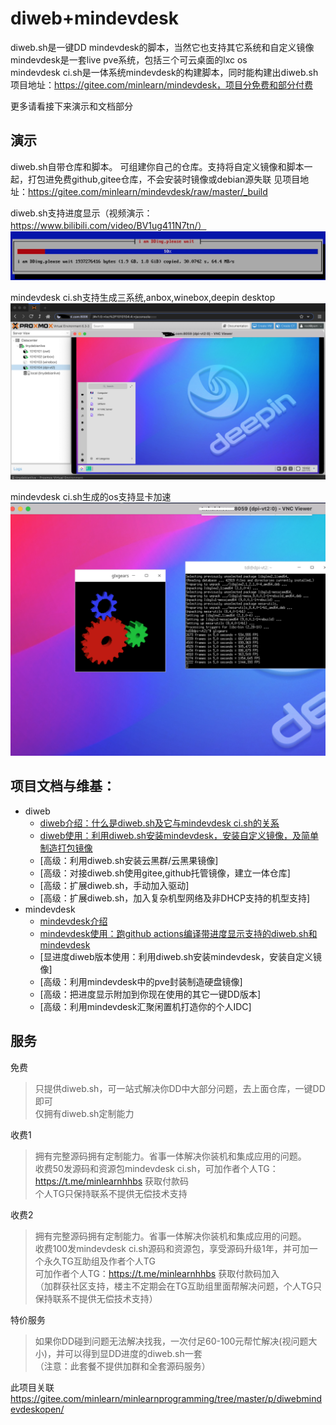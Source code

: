 # diweb+mindevdesk

diweb.sh是一键DD mindevdesk的脚本，当然它也支持其它系统和自定义镜像  
mindevdesk是一套live pve系统，包括三个可云桌面的lxc os  
mindevdesk ci.sh是一体系统mindevdesk的构建脚本，同时能构建出diweb.sh  
项目地址：https://gitee.com/minlearn/mindevdesk，项目分免费和部分付费  

更多请看接下来演示和文档部分

演示
--------

diweb.sh自带仓库和脚本。
可组建你自己的仓库。支持将自定义镜像和脚本一起，打包进免费github,gitee仓库，不会安装时镜像或debian源失联
见项目地址：https://gitee.com/minlearn/mindevdesk/raw/master/_build

diweb.sh支持进度显示（视频演示：https://www.bilibili.com/video/BV1ug411N7tn/）
![](/p/index/ddprogress.png)

mindevdesk ci.sh支持生成三系统,anbox,winebox,deepin desktop
![](/p/index/lxcdesktops.png)

mindevdesk ci.sh生成的os支持显卡加速
![](/p/index/gpupassthrough.png)

项目文档与维基：
-------

+  diweb
     +  [diweb介绍：什么是diweb.sh及它与mindevdesk ci.sh的关系](/p/32.tdl/diwebintro/readme.md)
     +  [diweb使用：利用diweb.sh安装mindevdesk，安装自定义镜像，及简单制造打包镜像](/p/32.tdl/diwebusage/readme.md)
     +  [高级：利用diweb.sh安装云黑群/云黑果镜像]
     +  [高级：对接diweb.sh使用gitee,github托管镜像，建立一体仓库]
     +  [高级：扩展diweb.sh，手动加入驱动]
     +  [高级：扩展diweb.sh，加入复杂机型网络及非DHCP支持的机型支持]
+  mindevdesk
     +  [mindevdesk介绍](/p/33.mdd/mddintro/readme.md)
     +  [mindevdesk使用：跑github actions编译带进度显示支持的diweb.sh和mindevdesk](/p/33.mdd/mddusage/readme.md)
     +  [显进度diweb版本使用：利用diweb.sh安装mindevdesk，安装自定义镜像]
     +  [高级：利用mindevdesk中的pve封装制造硬盘镜像]
     +  [高级：把进度显示附加到你现在使用的其它一键DD版本]
     +  [高级：利用mindevdesk汇聚闲置机打造你的个人IDC]

服务
--------

免费
> 只提供diweb.sh，可一站式解决你DD中大部分问题，去上面仓库，一键DD即可  
> 仅拥有diweb.sh定制能力  

收费1
> 拥有完整源码拥有定制能力。省事一体解决你装机和集成应用的问题。  
> 收费50发源码和资源包mindevdesk ci.sh，可加作者个人TG：https://t.me/minlearnhhbs 获取付款码  
> 个人TG只保持联系不提供无偿技术支持  

收费2
> 拥有完整源码拥有定制能力。省事一体解决你装机和集成应用的问题。  
> 收费100发mindevdesk ci.sh源码和资源包，享受源码升级1年，并可加一个永久TG互助组及作者个人TG  
> 可加作者个人TG：https://t.me/minlearnhhbs 获取付款码加入  
> （加群获社区支持，楼主不定期会在TG互助组里面帮解决问题，个人TG只保持联系不提供无偿技术支持）  

特价服务
> 如果你DD碰到问题无法解决找我，一次付足60-100元帮忙解决(视问题大小)，并可以得到显DD进度的diweb.sh一套  
> （注意：此套餐不提供加群和全套源码服务）  


此项目关联 https://gitee.com/minlearn/minlearnprogramming/tree/master/p/diwebmindevdeskopen/

